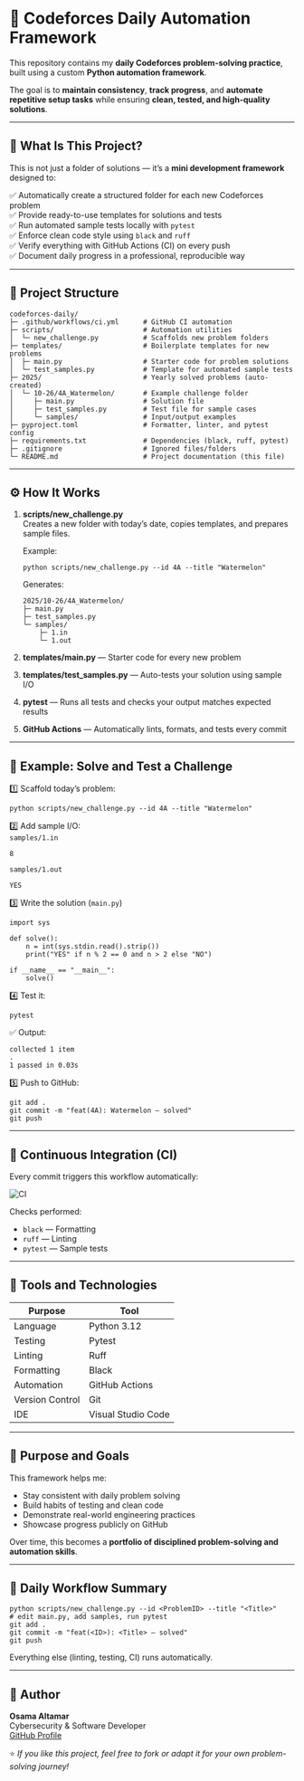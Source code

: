 # 🧠 Codeforces Daily Automation Framework

This repository contains my **daily Codeforces problem-solving practice**, built using a custom **Python automation framework**.

The goal is to **maintain consistency**, **track progress**, and **automate repetitive setup tasks** while ensuring **clean, tested, and high-quality solutions**.

---

## 🚀 What Is This Project?

This is not just a folder of solutions — it’s a **mini development framework** designed to:

✅ Automatically create a structured folder for each new Codeforces problem  
✅ Provide ready-to-use templates for solutions and tests  
✅ Run automated sample tests locally with `pytest`  
✅ Enforce clean code style using `black` and `ruff`  
✅ Verify everything with GitHub Actions (CI) on every push  
✅ Document daily progress in a professional, reproducible way  

---

## 🌿 Project Structure

```
codeforces-daily/
├─ .github/workflows/ci.yml      # GitHub CI automation
├─ scripts/                      # Automation utilities
│  └─ new_challenge.py           # Scaffolds new problem folders
├─ templates/                    # Boilerplate templates for new problems
│  ├─ main.py                    # Starter code for problem solutions
│  └─ test_samples.py            # Template for automated sample tests
├─ 2025/                         # Yearly solved problems (auto-created)
│  └─ 10-26/4A_Watermelon/       # Example challenge folder
│     ├─ main.py                 # Solution file
│     ├─ test_samples.py         # Test file for sample cases
│     └─ samples/                # Input/output examples
├─ pyproject.toml                # Formatter, linter, and pytest config
├─ requirements.txt              # Dependencies (black, ruff, pytest)
├─ .gitignore                    # Ignored files/folders
└─ README.md                     # Project documentation (this file)
```

---

## ⚙️ How It Works

1. **scripts/new_challenge.py**  
   Creates a new folder with today’s date, copies templates, and prepares sample files.

   Example:
   ```
   python scripts/new_challenge.py --id 4A --title "Watermelon"
   ```

   Generates:
   ```
   2025/10-26/4A_Watermelon/
   ├─ main.py
   ├─ test_samples.py
   └─ samples/
       ├─ 1.in
       └─ 1.out
   ```

2. **templates/main.py** — Starter code for every new problem  
3. **templates/test_samples.py** — Auto-tests your solution using sample I/O  
4. **pytest** — Runs all tests and checks your output matches expected results  
5. **GitHub Actions** — Automatically lints, formats, and tests every commit  

---

## 📘 Example: Solve and Test a Challenge

1️⃣ Scaffold today’s problem:
```
python scripts/new_challenge.py --id 4A --title "Watermelon"
```

2️⃣ Add sample I/O:  
`samples/1.in`
```
8
```
`samples/1.out`
```
YES
```

3️⃣ Write the solution (`main.py`)
```
import sys

def solve():
    n = int(sys.stdin.read().strip())
    print("YES" if n % 2 == 0 and n > 2 else "NO")

if __name__ == "__main__":
    solve()
```

4️⃣ Test it:
```
pytest
```

✅ Output:
```
collected 1 item
.
1 passed in 0.03s
```

5️⃣ Push to GitHub:
```
git add .
git commit -m "feat(4A): Watermelon — solved"
git push
```

---

## 🧪 Continuous Integration (CI)

Every commit triggers this workflow automatically:

![CI](https://github.com/osama11osama/codeforces-daily/actions/workflows/ci.yml/badge.svg)

Checks performed:
- `black` — Formatting  
- `ruff` — Linting  
- `pytest` — Sample tests  

---

## 🧰 Tools and Technologies

| Purpose | Tool |
|----------|------|
| Language | Python 3.12 |
| Testing | Pytest |
| Linting | Ruff |
| Formatting | Black |
| Automation | GitHub Actions |
| Version Control | Git |
| IDE | Visual Studio Code |

---

## 🎯 Purpose and Goals

This framework helps me:

- Stay consistent with daily problem solving  
- Build habits of testing and clean code  
- Demonstrate real-world engineering practices  
- Showcase progress publicly on GitHub  

Over time, this becomes a **portfolio of disciplined problem-solving and automation skills**.

---

## 📅 Daily Workflow Summary

```
python scripts/new_challenge.py --id <ProblemID> --title "<Title>"
# edit main.py, add samples, run pytest
git add .
git commit -m "feat(<ID>): <Title> — solved"
git push
```

Everything else (linting, testing, CI) runs automatically.

---

## 👤 Author

**Osama Altamar**  
Cybersecurity & Software Developer  
[GitHub Profile](https://github.com/osama11osama)

⭐ *If you like this project, feel free to fork or adapt it for your own problem-solving journey!*
